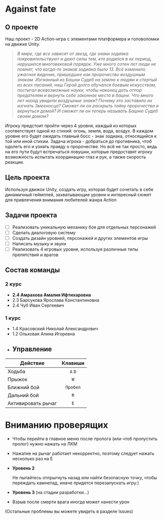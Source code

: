# Against fate
## О проекте
Наш проект - 2D Action-игра с элементами платформера и головоломки на движке Unity.

>_В мире, где все зависит от звезд, где знаки зодиака покровительствуют и дают силы тем, кто родился в их период, нарушился многовековой порядок. Уже много сотен лет люди не помнят, что когда-то знаков зодиака было 13. Всё изменило ужасное видение, пришедшее как пророчество воздушным знакам. Изгнанный из Башни Судеб на землю к людям и стертый из всех писаний, наш Герой долго обучался боевым искусствам, постигал всевозможные науки, чтобы наконец дать  отпор предателям и вернуть себе законное место в башне. Что много лет назад увидели воздушные знаки? Почему это заставило их изгнать Змееносца? Сможет ли он раскрыть тайну пророчества и вернуться домой? И сможет ли он теперь называть Башню Судеб своим домом?_

Игроку предстоит пройти через 4 уровня, каждый из которых соответствует одной из стихий: огонь, земля, вода, воздух. В каждом уровне его будет ожидать главный босс - знак зодиака, относящийся к той или иной стихии.
Задача игрока - добраться до противника, чтоб одолеть его и узнать правду о пророчестве. Но всё не так просто, ведь на его пути будут встречаться ловушки, которые предоставят игроку возможность испытать координацию глаз и рук, а также скорость реакции.

## Цель проекта
Используя движок Unity, создать игру, которая будет сочетать в себе динамичный геймплей, захватывающие уровни и интересный сюжет для привлечения внимания любителей жанра Action
## Задачи проекта
- [ ] Реализовать уникальную механику боя для отдельных персонажей
- [ ] Сделать диалоговую систему
- [ ] Создать дизайн уровней, персонажей и других элементов игры
- [ ] Написать музыку и звуки
- [ ] Реализовать 4 игровых уровня, используя различные типы препятствий и врагов
## Состав команды
### 2 курс
* **2.4 Амрахова Амалия Ифтихаровна**
* 2.3 Барсукова Ярослава Константиновна
* 2.4 Чуб Иван Сергеевич
### 1 курс
* 1.4 Красовский Николай Александрович
* 1.2 Ольховая Алина Игоревна
* ## Управление
| Действие  | Клавиши |
| --- | :---: |
| Ходьба  |`A` `D` |
| Прыжок  | `W` |
| Ближний бой  | `Пробел` |
| Дальний бой  | `R` |
| Активировать рычаг  | `E` |
# Вниманию проверящих
* Чтобы перейти в главное меню после пролога (или чтоб пропустить пролог) нужно нажать на ЛКМ
* Нажатие на рычаг работает некорректно, поэтому следует нажать несколько раз на Е
* **Уровень 2**

   Не пытайтесь отпрыгнуть назад или найти безопасную точку, чтобы переждать камнепад, иначе придется перезапускать игру:)

* **Уровень 3** (на стадии разработки...)
* Взрыв  после смерти врага иногда может нанести урон
  

  


(Остальные проблемы вы можете увидеть в разделе Issues)

  
